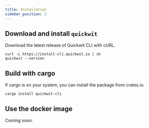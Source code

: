 ```yaml
---
title: Installation
sidebar_position: 2
---
```



## Download and install `quickwit`

Download the latest release of Quickwit CLI with cURL.

```
curl -L https://install-cli.quickwit.io | sh
quickwit --version
```

## Build with cargo

If cargo is on your system, you can install the package from crates.io.

```
cargo install quickwit-cli
```

## Use the docker image

Coming soon.


